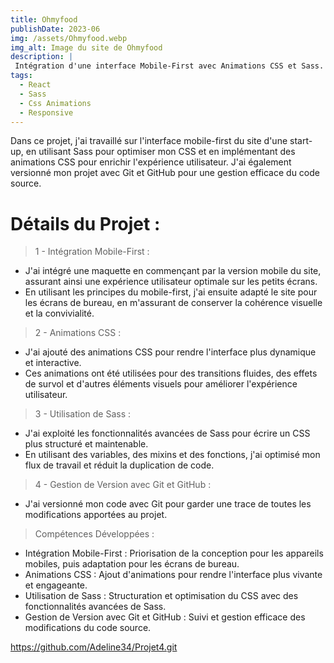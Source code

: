 ```yaml
---
title: Ohmyfood
publishDate: 2023-06
img: /assets/Ohmyfood.webp
img_alt: Image du site de Ohmyfood
description: |
 Intégration d'une interface Mobile-First avec Animations CSS et Sass.
tags:
  - React
  - Sass
  - Css Animations
  - Responsive
---
```


Dans ce projet, j'ai travaillé sur l'interface mobile-first du site d'une start-up, en utilisant Sass pour optimiser mon CSS et en implémentant des animations CSS pour enrichir l'expérience utilisateur. J'ai également versionné mon projet avec Git et GitHub pour une gestion efficace du code source.

# Détails du Projet :

> 1 - Intégration Mobile-First :

- J'ai intégré une maquette en commençant par la version mobile du site, assurant ainsi une expérience utilisateur optimale sur les petits écrans.
- En utilisant les principes du mobile-first, j'ai ensuite adapté le site pour les écrans de bureau, en m'assurant de conserver la cohérence visuelle et la convivialité.

> 2 - Animations CSS :

- J'ai ajouté des animations CSS pour rendre l'interface plus dynamique et interactive.
- Ces animations ont été utilisées pour des transitions fluides, des effets de survol et d'autres éléments visuels pour améliorer l'expérience utilisateur.

> 3 - Utilisation de Sass :

- J'ai exploité les fonctionnalités avancées de Sass pour écrire un CSS plus structuré et maintenable.
- En utilisant des variables, des mixins et des fonctions, j'ai optimisé mon flux de travail et réduit la duplication de code.

> 4 - Gestion de Version avec Git et GitHub :

- J'ai versionné mon code avec Git pour garder une trace de toutes les modifications apportées au projet.

> Compétences Développées :

- Intégration Mobile-First : Priorisation de la conception pour les appareils mobiles, puis adaptation pour les écrans de bureau.
- Animations CSS : Ajout d'animations pour rendre l'interface plus vivante et engageante.
- Utilisation de Sass : Structuration et optimisation du CSS avec des fonctionnalités avancées de Sass.
- Gestion de Version avec Git et GitHub : Suivi et gestion efficace des modifications du code source.

https://github.com/Adeline34/Projet4.git